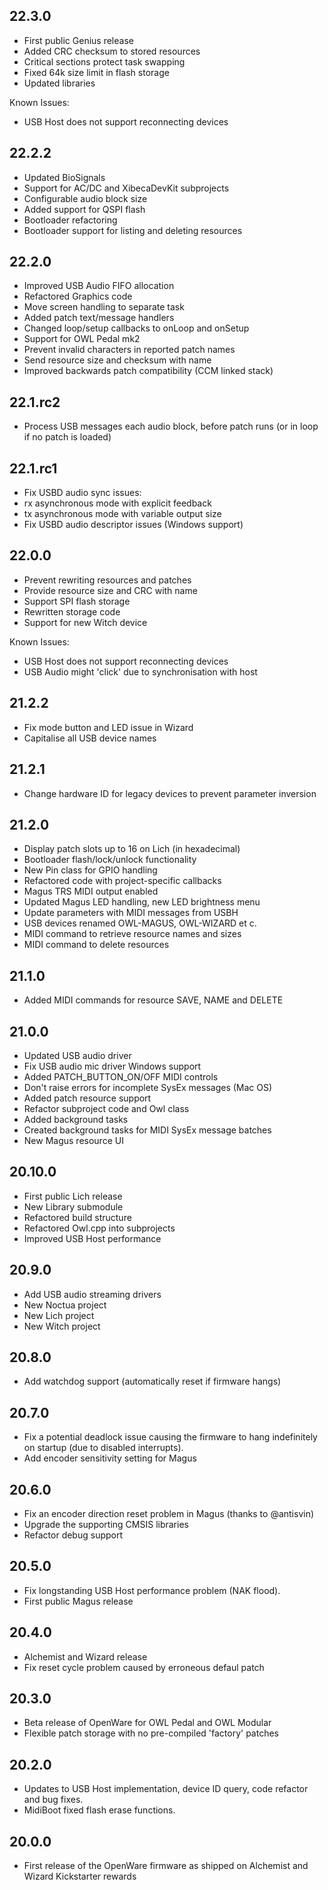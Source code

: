 22.3.0
------

* First public Genius release
* Added CRC checksum to stored resources
* Critical sections protect task swapping
* Fixed 64k size limit in flash storage
* Updated libraries

Known Issues:
* USB Host does not support reconnecting devices


22.2.2
------

* Updated BioSignals
* Support for AC/DC and XibecaDevKit subprojects
* Configurable audio block size
* Added support for QSPI flash
* Bootloader refactoring
* Bootloader support for listing and deleting resources


22.2.0
------

* Improved USB Audio FIFO allocation
* Refactored Graphics code
* Move screen handling to separate task
* Added patch text/message handlers
* Changed loop/setup callbacks to onLoop and onSetup
* Support for OWL Pedal mk2
* Prevent invalid characters in reported patch names
* Send resource size and checksum with name
* Improved backwards patch compatibility (CCM linked stack)


22.1.rc2
------

* Process USB messages each audio block, before patch runs (or in loop if no patch is loaded)


22.1.rc1
------

* Fix USBD audio sync issues:
* rx asynchronous mode with explicit feedback
* tx asynchronous mode with variable output size
* Fix USBD audio descriptor issues (Windows support)


22.0.0
------

* Prevent rewriting resources and patches
* Provide resource size and CRC with name
* Support SPI flash storage
* Rewritten storage code
* Support for new Witch device

Known Issues:
* USB Host does not support reconnecting devices
* USB Audio might 'click' due to synchronisation with host

21.2.2
------

* Fix mode button and LED issue in Wizard
* Capitalise all USB device names

21.2.1
------

* Change hardware ID for legacy devices to prevent parameter inversion

21.2.0
------

* Display patch slots up to 16 on Lich (in hexadecimal)
* Bootloader flash/lock/unlock functionality
* New Pin class for GPIO handling
* Refactored code with project-specific callbacks
* Magus TRS MIDI output enabled
* Updated Magus LED handling, new LED brightness menu
* Update parameters with MIDI messages from USBH
* USB devices renamed OWL-MAGUS, OWL-WIZARD et c.
* MIDI command to retrieve resource names and sizes
* MIDI command to delete resources


21.1.0
------

* Added MIDI commands for resource SAVE, NAME and DELETE


21.0.0
------

* Updated USB audio driver
* Fix USB audio mic driver Windows support
* Added PATCH_BUTTON_ON/OFF MIDI controls
* Don't raise errors for incomplete SysEx messages (Mac OS)
* Added patch resource support
* Refactor subproject code and Owl class
* Added background tasks
* Created background tasks for MIDI SysEx message batches
* New Magus resource UI


20.10.0
-------

* First public Lich release
* New Library submodule
* Refactored build structure
* Refactored Owl.cpp into subprojects
* Improved USB Host performance

20.9.0
------

* Add USB audio streaming drivers
* New Noctua project
* New Lich project
* New Witch project

20.8.0
------

* Add watchdog support (automatically reset if firmware hangs)

20.7.0
------

* Fix a potential deadlock issue causing the firmware to hang indefinitely on startup (due to disabled interrupts).
* Add encoder sensitivity setting for Magus

20.6.0
------

* Fix an encoder direction reset problem in Magus (thanks to @antisvin)
* Upgrade the supporting CMSIS libraries
* Refactor debug support

20.5.0
------

* Fix longstanding USB Host performance problem (NAK flood).
* First public Magus release

20.4.0
------

* Alchemist and Wizard release
* Fix reset cycle problem caused by erroneous defaul patch

20.3.0
------

* Beta release of OpenWare for OWL Pedal and OWL Modular
* Flexible patch storage with no pre-compiled 'factory' patches

20.2.0
------

* Updates to USB Host implementation, device ID query, code refactor and bug fixes.
* MidiBoot fixed flash erase functions.

20.0.0
------

* First release of the OpenWare firmware as shipped on Alchemist and Wizard Kickstarter rewards
